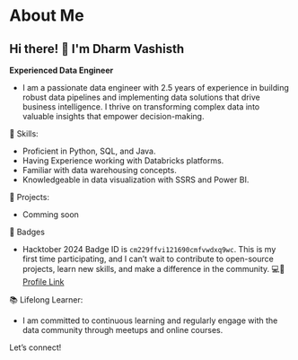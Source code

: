 # About Me
## Hi there! 👋 I'm **Dharm Vashisth**

**Experienced Data Engineer**
- I am a passionate data engineer with 2.5 years of experience in building robust data pipelines and implementing
data solutions that drive business intelligence. 
I thrive on transforming complex data into valuable insights that empower decision-making.

🔧 Skills:

- Proficient in Python, SQL, and Java.
- Having Experience working with Databricks platforms.
- Familiar with data warehousing concepts.
- Knowledgeable in data visualization with SSRS and Power BI.

🚀 Projects:

- Comming soon

🏅 Badges
- Hacktober 2024 Badge ID is `cm229ffvi121690cmfvwdxq9wc`. This is my first time participating, and I can’t wait to contribute to open-source projects, learn new skills, and make a difference in the community. 💻🚀 [Profile Link](https://holopin.me/dharmvashisth)

📚 Lifelong Learner: 
- I am committed to continuous learning and regularly engage with the data community through meetups and online courses.

Let’s connect!

